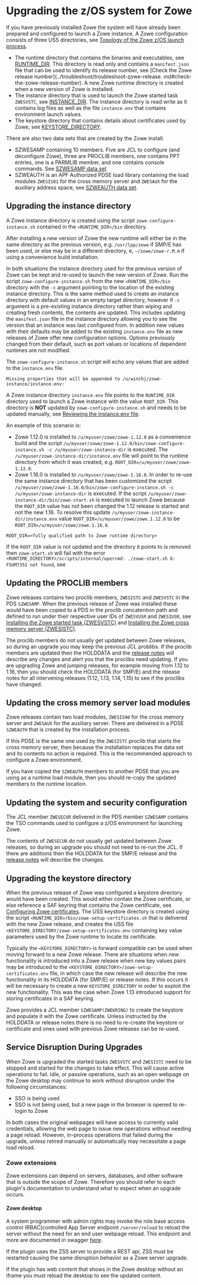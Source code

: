 # Upgrading the z/OS system for Zowe

If you have previously installed Zowe the system will have already been prepared and configured to launch a Zowe instance. A Zowe configuration consists of three USS directories, see [Topology of the Zowe z/OS launch process](./installandconfig.md#topology-of-the-zowe-z/OS-launch-process).  

 - The runtime directory that contains the binaries and executables, see [RUNTIME_DIR](./installandconfig.md#runtime-dir).  This directory is read only and contains a `manifest.json` file that can be used to identify its release number, see [Check the Zowe release number](../troubleshoot/troubleshoot-zowe-release. md#check-the-zowe-release-number).  A new Zowe runtime directory is created when a new version of Zowe is installed.
 - The instance directory that is used to launch the Zowe started task `ZWESVSTC`, see [INSTANCE_DIR](./installandconfig.md#instance-dir).  The instance directory is read write as it contains log files as well as the file `instance.env` that contains environment launch values.
 - The keystore directory that contains details about certificates used by Zowe, see [KEYSTORE_DIRECTORY](./installandconfig.md#instance-dir).

There are also two data sets that are created by the Zowe install.

- SZWESAMP containing 10 members.  Five are JCL to configure (and deconfigure Zowe), three are PROCLIB members, one contains PPT entries, one is a PARMLIB member, and one contains console commands.  See [SZWESAMP data set](./install-zowe-zos-convenience-build.md#step-3-choose-a-dataset-hlq-for-the-samplib-and-loadlib)
- SZWEAUTH is an APF Authorized PDSE load library containing the load modules `ZWESIS01` for the cross memory server and `ZWESAUX` for the auxiliary address space, see [SZWEAUTH data set](./install-zowe-zos-convenience-build.md#step-3-choose-a-dataset-hlq-for-the-samplib-and-loadlib).


## Upgrading the instance directory

A Zowe instance directory is created using the script `zowe-configure-instance.sh` contained in the `<RUNTIME_DIR>/bin` directory. 

After installing a new version of Zowe the new runtime will either be in the same directory as the previous version, e.g. `/usr/lpp/zowe` if SMP/E has been used, or else may be in a different directory, e, `~/zowe/zowe-r.M.m` if using a convenience build installation.

In both situations the instance directory used for the previous version of Zowe can be kept and re-used to launch the new version of Zowe.  Run the script `zowe-configure-instance.sh` from the new `<RUNTIME_DIR>/bin` directory with the `-c` argument pointing to the location of the existing instance directory. This is the same method used to create an instance directory with default values in an empty target directory, however if `-c` argument is a pre-existing instance directory rather than wiping and creating fresh contents, the contents are updated.  This includes updating the `manifest.json` file in the instance directory allowing you to see the version that an instance was last configured from.  In addition new values with their defaults may be added to the existing `instance.env` file as new releases of Zowe offer new configuration options.  Options previously changed from their default, such as port values or locations of dependent runtimes are not modified.

The `zowe-configure-instance.sh` script will echo any values that are added to the `instance.env` file.

```
Missing properties that will be appended to /u/winchj/zowe-instance/instance.env:
```

A Zowe instance directory `instance.env` file points to the `RUNTIME_DIR` directory used to launch a Zowe instance with the value `ROOT_DIR`.  This directory is **NOT** updated by `zowe-configure-instance.sh` and needs to be updated manually, see [Reviewing the instance.env file](./configure-instance-directory.md#comopnent-prerequisites).

An example of this scenario is:

- Zowe 1.12.0 is installed to `/u/myuser/zowe/zowe-1.12.0` as a convenience build and the script `/u/myuser/zowe/zowe-1.12.0/bin/zowe-configure-instance.sh -c /u/myuser/zowe-instance-dir` is executed.  The `/u/myuser/zowe-instance-dir/instance.env` file will point to the runtime directory from which it was created, e.g. `ROOT_DIR=/u/myuser/zowe/zowe-1.12.0`.
- Zowe 1.16.0 is installed to `/u/myuser/zowe/zowe-1.16.0`.  In order to re-use the same instance directory that has been customized the script `/u/myuser/zowe/zowe-1.16.0/bin/zowe-configure-instance.sh -c /u/myuser/zowe-instance-dir` is executed.  If the script `/u/myuser/zowe-instance-dir/bin/zowe-start.sh` is executed to launch Zowe because the `ROOT_DIR` value has not been changed the 1.12 release is started and not the new 1.16.  To resolve this update `/u/myuser/zowe-instance-dir/instance.env` value `ROOT_DIR=/u/myuser/zowe/zowe.1.12.0` to be `ROOT_DIR=/u/myuser/zowe/zowe.1.16.0`.

```
ROOT_DIR=<fully qualified path to Zowe runtime directory>
```

If the `ROOT_DIR` value is not updated and the directory it points to is removed then `zowe-start.sh` will fail with the error `<RUNTIME_DIRECTORY>/scripts/internal/opercmd: ./zowe-start.sh 6: FSUM7351 not found`, see [](../troubleshoot/troubleshoot-zos.md#unable-to-launch-zowe-with-{-fsum7351-})

## Updating the PROCLIB members

Zowe releases contains two proclib members, `ZWESISTC` and `ZWESVSTC` in the PDS `SZWESAMP`.  When the previous release of Zowe was installed these would have been copied to a PDS in the proclib concatention path and defined to run under their respective user IDs of `ZWESVUSR` and `ZWESIUSR`, see [Installing the Zowe started task (ZWESVSTC)](./configure-zowe-server.md) and [Installing the Zowe cross memory server (ZWESISTC)](./configure-xmem-server.md).

The proclib members do not usually get updated between Zowe releases, so during an upgrade you may keep the previous JCL problibs.  If the proclib members are updated then the HOLDDATA and the [release notes](../getting-started/summaryofchanges.md) will describe any changes and alert you that the proclibs need updating.  If you are upgrading Zowe and jumping releases, for example moving from 1.12 to 1.16, then you should check the HOLDDATA (for SMP/E) and the release notes for all intervening releases (1.12, 1.13, 1.14, 1.15) to see if the proclibs have changed.  

## Updating the cross memory server load modules

Zowe releases contain two load modules, `ZWESIS00` for the cross memory server and `ZWESAUX` for the auxiliary server.  There are delivered in a PDSE `SZWEAUTH` that is created by the installation process.  

If this PDSE is the same one used by the `ZWESISTC` proclib that starts the cross memory server, then because the installation replaces the data set and its contents no action is required.  This is the recommended approach to configure a Zowe environment.

If you have copied the `SZWEAUTH` members to another PDSE that you are using as a runtime load module, then you should re-copy the updated members to the runtime location.  

## Updating the system and security configuration

The JCL member `ZWESECUR` delivered in the PDS member `SZWESAMP` contains the TSO commands used to configure a z/OS environment for launching Zowe.  

The contents of `ZWESECUR` do not usually get updated between Zowe releases, so during an upgrade you should not need to re-run the JCL.  If there are additions then the HOLDDATA for the SMP/E release and the [release notes](../getting-started/summaryofchanges.md) will describe the changes.  

## Upgrading the keystore directory

When the previous release of Zowe was configured a keystore directory would have been created.  This would either contain the Zowe certificate, or else reference a SAF keyring that contains the Zowe certificate, see [Configuring Zowe certificates](./configure-certificates.md).  The USS keystore directory is created using the script `<RUNTIME_DIR>/bin/zowe-setup-certificates.sh` that is delivered with the new Zowe release, and creates the USS file `<KEYSTORE_DIRECTORY/zowe-setup-certificates.env` containing key value parameters used by the Zowe runtime to locate its certificate.  

Typically the `<KEYSTORE_DIRECTORY>` is forward compatible can be used when moving forward to a new Zowe release.  There are situations when new functionality is introduced into a Zowe release when new key values pairs may be introduced to the `<KEYSTORE_DIRECTORY>/zowe-setup-certificates.env` file, in which case the new release will describe the new functionality in its HOLDDATA (for SMP/E) or release notes.  If this occurs it will be necessary to create a new `KEYSTORE_DIRECTORY` in order to exploit the new functionality.  This was the case when Zowe 1.13 introduced support for storing certificates in a SAF keyring.  

Zowe provides a JCL member `SZWESAMP(ZWEKRING)` to create the keystore and populate it with the Zowe certificate. Unless instructed by the HOLDDATA or release notes there is no need to re-create the keystore or certificate and ones used with previous Zowe releases can be re-used.  

## Service Disruption During Upgrades

When Zowe is upgraded the started tasks `ZWESVSTC` and `ZWESISTC` need to be stopped and started for the changes to take effect.  This will cause active operations to fail.  Idle, or passive operations, such as an open webpage on the Zowe desktop may continue to work without disruption under the following circumstances:

- SSO is being used
- SSO is not being used, but a new page in the browser is opened to re-login to Zowe

In both cases the original webpages will have access to currently valid credentials, allowing the web page to issue new operations without needing a page reload.  However, in-process operations that failed during the upgrade, unless retired manually or automatically may necessitate a page load reload.  

### Zowe extensions

Zowe extensions can depend on servers, databases, and other software that is outside the scope of Zowe. Therefore you should refer to each plugin's documentation to understand what to expect when an upgrade occurs. 

#### Zowe desktop 

A system programmer with admin rights may invoke the role base access control (RBAC)controlled App Server endpoint `/server/reload` to reload the server without the need for an end user webpage reload.  This endpoint and more are documented in swagger [here](https://github.com/zowe/zlux-app-server/blob/staging/doc/swagger/server-plugins-api.yaml). 

If the plugin uses the ZSS server to provide a REST api, ZSS must be restarted causing the same disruption behavior as a Zowe server upgrade.

If the plugin has web content that shows in the Zowe desktop without an iframe you must reload the desktop to see the updated content.

